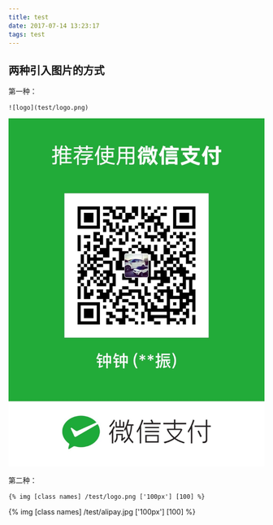 ```yaml
---
title: test
date: 2017-07-14 13:23:17
tags: test
---
```


## 两种引入图片的方式

第一种：
```
![logo](test/logo.png)
```
![logo](test/weixin.jpg)

<!-- more -->

第二种：
```
{% img [class names] /test/logo.png ['100px'] [100] %}
```

{% img [class names] /test/alipay.jpg ['100px'] [100] %}